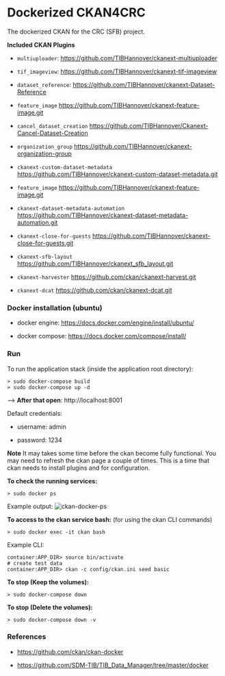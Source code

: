 # Dockerized CKAN4CRC

The dockerized CKAN for the CRC (SFB) project. 

**Included CKAN Plugins**

- `multiuploader`: 
https://github.com/TIBHannover/ckanext-multiuploader

- `tif_imageview`:
https://github.com/TIBHannover/ckanext-tif-imageview

- `dataset_reference`:
https://github.com/TIBHannover/ckanext-Dataset-Reference

- `feature_image`
https://github.com/TIBHannover/ckanext-feature-image.git

- `cancel_dataset_creation`
https://github.com/TIBHannover/Ckanext-Cancel-Dataset-Creation

- `organization_group`
https://github.com/TIBHannover/ckanext-organization-group

- `ckanext-custom-dataset-metadata`
https://github.com/TIBHannover/ckanext-custom-dataset-metadata.git

- `feature_image`
https://github.com/TIBHannover/ckanext-feature-image.git

- `ckanext-dataset-metadata-automation`
https://github.com/TIBHannover/ckanext-dataset-metadata-automation.git

- `ckanext-close-for-guests`
https://github.com/TIBHannover/ckanext-close-for-guests.git

- `ckanext-sfb-layout`
https://github.com/TIBHannover/ckanext_sfb_layout.git

- `ckanext-harvester`
https://github.com/ckan/ckanext-harvest.git

- `ckanext-dcat`
https://github.com/ckan/ckanext-dcat.git



### Docker installation (ubuntu)

- docker engine: https://docs.docker.com/engine/install/ubuntu/

- docker compose: https://docs.docker.com/compose/install/

### Run

To run the application stack (inside the application root directory): 

    > sudo docker-compose build
    > sudo docker-compose up -d  

--> **After that open**: http://localhost:8001

Default credentials:
- username: admin

- password: 1234

**Note** It may takes some time before the ckan become fully functional. You may need to refresh the ckan page a couple of times. This is a time that ckan needs to install plugins and for configuration. 


**To check the running services:**

    > sudo docker ps

Example output:
![ckan-docker-ps](/uploads/473c813deb7ac501e9f5aa370091c67d/ckan-docker-ps.png)


**To access to the ckan service bash:**
(for using the ckan CLI commands)

    > sudo docker exec -it ckan bash

Example CLI:

    container:APP_DIR> source bin/activate
    # create test data
    container:APP_DIR> ckan -c config/ckan.ini seed basic


**To stop (Keep the volumes):**

    > sudo docker-compose down

**To stop (Delete the volumes):**

    > sudo docker-compose down -v



### References

- https://github.com/ckan/ckan-docker

- https://github.com/SDM-TIB/TIB_Data_Manager/tree/master/docker
